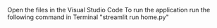 Open the files in the Visual Studio Code
To run the application run the following command in Terminal "streamlit run home.py"
